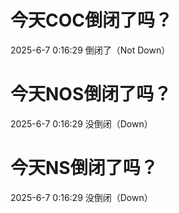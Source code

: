 # 今天COC倒闭了吗？

2025-6-7 0:16:29 倒闭了（Not Down）

# 今天NOS倒闭了吗？

2025-6-7 0:16:29 没倒闭（Down）

# 今天NS倒闭了吗？

2025-6-7 0:16:29 没倒闭（Down）

